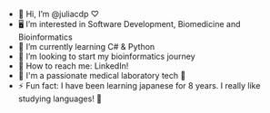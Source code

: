 - 🎸 Hi, I’m @juliacdp ♡
- 🖥️ I’m interested in Software Development, Biomedicine and Bioinformatics
- 🌱 I’m currently learning C# & Python
- 🧬 I’m looking to start my bioinformatics journey
- 📼 How to reach me: LinkedIn!
- 🧫 I'm a passionate medical laboratory tech 🔬
- ⚡ Fun fact: I have been learning japanese for 8 years. I really like studying languages! 🎌

<!---
juliacdp/juliacdp is a ✨ special ✨ repository because its `README.md` (this file) appears on your GitHub profile.
You can click the Preview link to take a look at your changes.
--->
